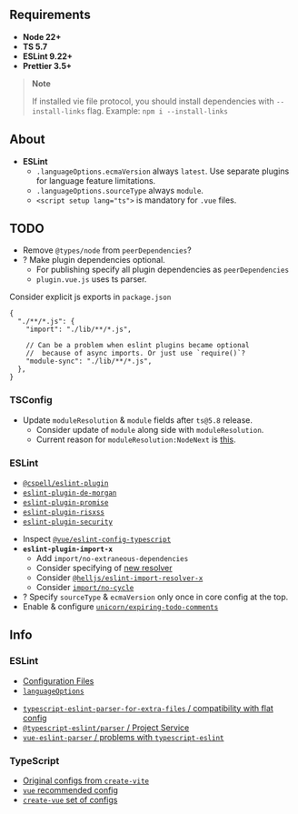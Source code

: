 ## Requirements

- **Node 22+**
- **TS 5.7**
- **ESLint 9.22+**
- **Prettier 3.5+**

> **Note**
>
> If installed vie file protocol, you should install dependencies with `--install-links` flag.
> Example: `npm i --install-links`

## About

- **ESLint**
  - `.languageOptions.ecmaVersion` always `latest`. Use separate plugins for language feature limitations.
  - `.languageOptions.sourceType` always `module`.
  - `<script setup lang="ts">` is mandatory for `.vue` files.

## TODO

- Remove `@types/node` from `peerDependencies`?
- ? Make plugin dependencies optional.
  - For publishing specify all plugin dependencies as `peerDependencies`
  - `plugin.vue.js` uses ts parser.

Consider explicit js exports in `package.json`

```jsonc
{
  "./**/*.js": {
    "import": "./lib/**/*.js",

    // Can be a problem when eslint plugins became optional
    //  because of async imports. Or just use `require()`?
    "module-sync": "./lib/**/*.js",
  },
}
```

### TSConfig

- Update `moduleResolution` & `module` fields after `ts@5.8` release.
  - Consider update of `module` along side with `moduleResolution`.
  - Current reason for `moduleResolution:NodeNext` is [this](https://devblogs.microsoft.com/typescript/announcing-typescript-5-7/#validated-json-imports-in---module-nodenext).

### ESLint

- [`@cspell/eslint-plugin`](https://www.npmjs.com/package/@cspell/eslint-plugin)
- [`eslint-plugin-de-morgan`](https://www.npmjs.com/package/eslint-plugin-de-morgan)
- [`eslint-plugin-promise`](https://www.npmjs.com/package/eslint-plugin-promise)
- [`eslint-plugin-risxss`](https://www.npmjs.com/package/eslint-plugin-risxss)
- [`eslint-plugin-security`](https://www.npmjs.com/package/eslint-plugin-security)

* Inspect [`@vue/eslint-config-typescript`](https://www.npmjs.com/package/@vue/eslint-config-typescript)
* **`eslint-plugin-import-x`**
  - Add `import/no-extraneous-dependencies`
  - Consider specifying of [new resolver](https://github.com/un-ts/eslint-plugin-import-x/releases/tag/v4.6.0)
  - Consider [`@helljs/eslint-import-resolver-x`](https://www.npmjs.com/package/@helljs/eslint-import-resolver-x)
  - Consider [`import/no-cycle`](https://github.com/un-ts/eslint-plugin-import-x/blob/master/docs/rules/no-cycle.md)
* ? Specify `sourceType` & `ecmaVersion` only once in core config at the top.
* Enable & configure [`unicorn/expiring-todo-comments`](https://github.com/sindresorhus/eslint-plugin-unicorn/blob/main/docs/rules/expiring-todo-comments.md)

## Info

### ESLint

- [Configuration Files](https://eslint.org/docs/latest/use/configure/configuration-files)
- [`languageOptions`](https://eslint.org/docs/latest/use/configure/language-options)

* [`typescript-eslint-parser-for-extra-files` / compatibility with flat config](https://github.com/ota-meshi/typescript-eslint-parser-for-extra-files/issues/95)
* [`@typescript-eslint/parser` / Project Service](https://typescript-eslint.io/packages/parser/#projectservice)
* [`vue-eslint-parser` / problems with `typescript-eslint`](https://github.com/vuejs/vue-eslint-parser/issues/104)

### TypeScript

- [Original configs from `create-vite`](https://github.com/vitejs/vite/blob/main/packages/create-vite/template-vue-ts)
- [`vue` recommended config](https://www.npmjs.com/package/@vue/tsconfig)
- [`create-vue` set of configs](https://github.com/vuejs/create-vue/tree/main/template/tsconfig/base)
